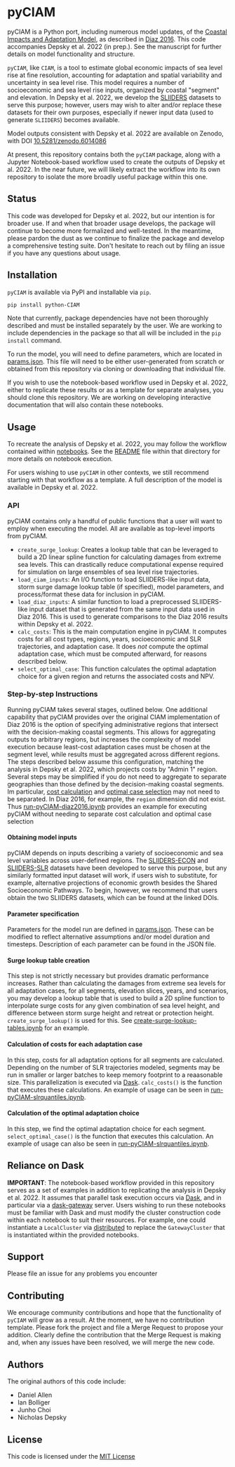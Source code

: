 # pyCIAM

pyCIAM is a Python port, including numerous model updates, of the [Coastal Impacts and Adaptation Model](https://github.com/delavane/CIAM), as described in [Diaz 2016](https://link.springer.com/article/10.1007/s10584-016-1675-4#Sec13). This code accompanies Depsky et al. 2022 (in prep.). See the manuscript for further details on model functionality and structure.

`pyCIAM`, like `CIAM`, is a tool to estimate global economic impacts of sea level rise at fine resolution, accounting for adaptation and spatial variability and uncertainty in sea level rise. This model requires a number of socioeconomic and sea level rise inputs, organized by coastal "segment" and elevation. In Depsky et al. 2022, we develop the [SLIIDERS](https://doi.org/10.5281/zenodo.6449231) datasets to serve this purpose; however, users may wish to alter and/or replace these datasets for their own purposes, especially if newer input data (used to generate `SLIIDERS`) becomes available.

Model outputs consistent with Depsky et al. 2022 are available on Zenodo, with DOI [10.5281/zenodo.6014086](https://doi.org/10.5281/zenodo.6014086)

At present, this repository contains both the `pyCIAM` package, along with a Jupyter Notebook-based workflow used to create the outputs of Depsky et al. 2022. In the near future, we will likely extract the workflow into its own repository to isolate the more broadly useful package within this one.

## Status

This code was developed for Depsky et al. 2022, but our intention is for broader use. If and when that broader usage develops, the package will continue to become more formalized and well-tested. In the meantime, please pardon the dust as we continue to finalize the package and develop a comprehensive testing suite. Don't hesitate to reach out by filing an issue if you have any questions about usage.

## Installation

`pyCIAM` is available via PyPI and installable via `pip`.

```bash
pip install python-CIAM
```

Note that currently, package dependencies have not been thoroughly described and must be installed separately by the user. We are working to include dependencies in the package so that all will be included in the `pip install` command.

To run the model, you will need to define parameters, which are located in [params.json](./params.json). This file will need to be either user-generated from scratch or obtained from this repository via cloning or downloading that individual file.

If you wish to use the notebook-based workflow used in Depsky et al. 2022, either to replicate these results or as a template for separate analyses, you should clone this repository. We are working on developing interactive documentation that will also contain these notebooks.

## Usage

To recreate the analysis of Depsky et al. 2022, you may follow the workflow contained within [notebooks](./notebooks). See the [README](./notebooks/README.md) file within that directory for more details on notebook execution.

For users wishing to use `pyCIAM` in other contexts, we still recommend starting with that workflow as a template. A full description of the model is available in Depsky et al. 2022.

### API

pyCIAM contains only a handful of public functions that a user will want to employ when executing the model. All are available as top-level imports from pyCIAM.

* `create_surge_lookup`: Creates a lookup table that can be leveraged to build a 2D linear spline function for calculating damages from extreme sea levels. This can drastically reduce computational expense required for simulation on large ensembles of sea level rise trajectories.
* `load_ciam_inputs`: An I/O function to load SLIIDERS-like input data, storm surge damage lookup table (if specified), model parameters, and process/format these data for inclusion in pyCIAM.
* `load_diaz_inputs`: A similar function to load a preprocessed SLIIDERS-like input dataset that is generated from the same input data used in Diaz 2016. This is used to generate comparisons to the Diaz 2016 results within Depsky et al. 2022.
* `calc_costs`: This is the main computation engine in pyCIAM. It computes costs for all cost types, regions, years, socioeconomic and SLR trajectories, and adaptation case. It does *not* compute the optimal adaptation case, which must be computed afterward, for reasons described below.
* `select_optimal_case`: This function calculates the optimal adaptation choice for a given region and returns the associated costs and NPV.

### Step-by-step Instructions

Running pyCIAM takes several stages, outlined below. One additional capability that pyCIAM provides over the original CIAM implementation of Diaz 2016 is the option of specifying administrative regions that intersect with the decision-making coastal segments. This allows for aggregating outputs to arbitrary regions, but increases the complexity of model execution because least-cost adaptation cases must be chosen at the segment level, while results must be aggregated across different regions. The steps described below assume this configuration, matching the analysis in Depsky et al. 2022, which projects costs by "Admin 1" region. Several steps may be simplified if you do not need to aggregate to separate geographies than those defined by the decision-making coastal segments. Im particular, [cost calculation](#calculation-of-costs-for-each-adaptation-case) and [optimal case selection](#calculation-of-costs-for-each-adaptation-case) may not need to be separated. In Diaz 2016, for example, the `region` dimension did not exist. Thus [run-pyCIAM-diaz2016.ipynb](./notebooks/run-pyCIAM-diaz2016.ipynb) provides an example for executing pyCIAM without needing to separate cost calculation and optimal case selection

#### Obtaining model inputs

pyCIAM depends on inputs describing a variety of socioeconomic and sea level variables across user-defined regions. The [SLIIDERS-ECON](https://doi.org/10.5281/zenodo.6010452) and [SLIIDERS-SLR](https://doi.org/10.5281/zenodo.6012027) datasets have been developed to serve this purpose, but any similarly formatted input dataset will work, if users wish to substitute, for example, alternative projections of economic growth besides the Shared Socioeconomic Pathways. To begin, however, we recommend that users obtain the two SLIIDERS datasets, which can be found at the linked DOIs.

#### Parameter specification

Parameters for the model run are defined in [params.json](./params.json). These can be modified to reflect alternative assumptions and/or model duration and timesteps. Description of each parameter can be found in the JSON file.

#### Surge lookup table creation

This step is not strictly necessary but provides dramatic performance increases. Rather than calculating the damages from extreme sea levels for all adaptation cases, for all segments, elevation slices, years, and scenarios, you may develop a lookup table that is used to build a 2D spline function to interpolate surge costs for any given combination of sea level height, and difference between storm surge height and retreat or protection height. `create_surge_lookup()` is used for this. See [create-surge-lookup-tables.ipynb](./notebooks/create-surge-lookup-tables.ipynb) for an example.

#### Calculation of costs for each adaptation case

In this step, costs for all adaptation options for all segments are calculated. Depending on the number of SLR trajectories modeled, segments may be run in smaller or larger batches to keep memory footprint to a reaasonable size. This parallelization is executed via [Dask](https://www.dask.org). `calc_costs()` is the function that executes these calculations. An example of usage can be seen in [run-pyCIAM-slrquantiles.ipynb](./notebooks/run-pyCIAM-slrquantiles.ipynb).

#### Calculation of the optimal adaptation choice

In this step, we find the optimal adaptation choice for each segment. `select_optimal_case()` is the function that executes this calculation. An example of usage can also be seen in [run-pyCIAM-slrquantiles.ipynb](./notebooks/run-pyCIAM-slrquantiles.ipynb).

## Reliance on Dask

**IMPORTANT**: The notebook-based workflow provided in this repository serves as a set of examples in addition to replicating the analysis in Depsky et al. 2022. It assumes that parallel task execution occurs via [Dask](https://dask.org), and in particular via a [dask-gateway](https://gateway.dask.org/) server. Users wishing to run these notebooks must be familiar with Dask and must modify the cluster construction code within each notebook to suit their resources. For example, one could instantiate a `LocalCluster` via [distributed](https://distributed.dask.org) to replace the `GatewayCluster` that is instantiated within the provided notebooks.

## Support

Please file an issue for any problems you encounter

## Contributing

We encourage community contributions and hope that the functionality of `pyCIAM` will grow as a result. At the moment, we have no contribution template. Please fork the project and file a Merge Request to propose your addition. Clearly define the contribution that the Merge Request is making and, when any issues have been resolved, we will merge the new code.

## Authors

The original authors of this code include:

* Daniel Allen
* Ian Bolliger
* Junho Choi
* Nicholas Depsky

## License

This code is licensed under the [MIT License](./LICENSE)
